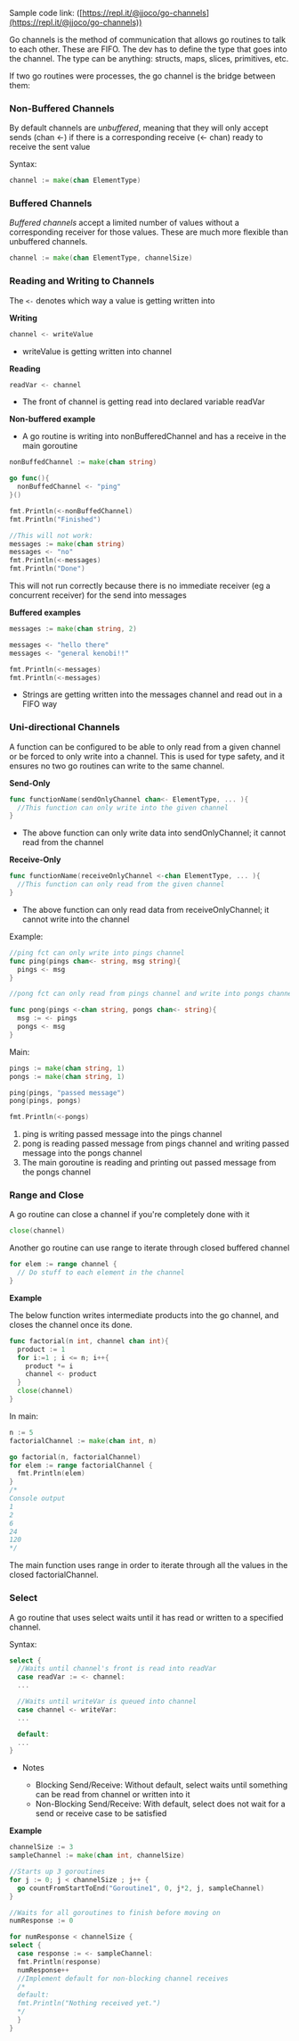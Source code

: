 Sample code link: ([https://repl.it/@jjoco/go-channels](https://repl.it/@jjoco/go-channels))

Go channels is the method of communication that allows go routines to talk to each other. These are FIFO. The dev has to define the type that goes into the channel. The type can be anything: structs, maps, slices, primitives, etc.

If two go routines were processes, the go channel is the bridge between them:


### Non-Buffered Channels

By default channels are _unbuffered_, meaning that they will only accept sends (chan <-) if there is a corresponding receive (<- chan) ready to receive the sent value

Syntax:
```go
channel := make(chan ElementType)
```
### Buffered Channels

_Buffered channels_ accept a limited number of values without a corresponding receiver for those values. These are much more flexible than unbuffered channels.
```go
channel := make(chan ElementType, channelSize)
```
### Reading and Writing to Channels

The `<-` denotes which way a value is getting written into

**Writing**
```go
channel <- writeValue
```
- writeValue is getting written into channel

**Reading**
```go
readVar <- channel
```
- The front of channel is getting read into declared variable readVar

**Non-buffered example**

- A go routine is writing into nonBufferedChannel and has a receive in the main goroutine
```go
nonBuffedChannel := make(chan string)

go func(){
  nonBuffedChannel <- "ping"
}()

fmt.Println(<-nonBuffedChannel)
fmt.Println("Finished")

//This will not work:
messages := make(chan string)
messages <- "no"
fmt.Println(<-messages)
fmt.Println("Done")
```
This will not run correctly because there is no immediate receiver (eg a concurrent receiver) for the send into messages

**Buffered examples**
```go
messages := make(chan string, 2)

messages <- "hello there"
messages <- "general kenobi!!"

fmt.Println(<-messages)
fmt.Println(<-messages)
```
- Strings are getting written into the messages channel and read out in a FIFO way

### Uni-directional Channels

A function can be configured to be able to only read from a given channel or be forced to only write into a channel. This is used for type safety, and it ensures no two go routines can write to the same channel.

**Send-Only**
```go
func functionName(sendOnlyChannel chan<- ElementType, ... ){
  //This function can only write into the given channel
}
```
- The above function can only write data into sendOnlyChannel; it cannot read from the channel

**Receive-Only**
```go
func functionName(receiveOnlyChannel <-chan ElementType, ... ){
  //This function can only read from the given channel
}
```
- The above function can only read data from receiveOnlyChannel; it cannot write into the channel

Example:
```go
//ping fct can only write into pings channel
func ping(pings chan<- string, msg string){
  pings <- msg
}
```
```go
//pong fct can only read from pings channel and write into pongs channel

func pong(pings <-chan string, pongs chan<- string){
  msg := <- pings
  pongs <- msg
}
```
Main:
```go
pings := make(chan string, 1)
pongs := make(chan string, 1)

ping(pings, "passed message")
pong(pings, pongs)

fmt.Println(<-pongs)
```
1. ping is writing passed message into the pings channel
2. pong is reading passed message from pings channel and writing passed message into the pongs channel
3. The main goroutine is reading and printing out passed message from the pongs channel

### Range and Close

A go routine can close a channel if you're completely done with it
```go
close(channel)
```

Another go routine can use range to iterate through closed buffered channel
```go
for elem := range channel {
  // Do stuff to each element in the channel
}
```

**Example**

The below function writes intermediate products into the go channel, and closes the channel once its done.
```go
func factorial(n int, channel chan int){
  product := 1
  for i:=1 ; i <= n; i++{
    product *= i
    channel <- product
  }
  close(channel)
}
```
In main:

```go
n := 5
factorialChannel := make(chan int, n)

go factorial(n, factorialChannel)
for elem := range factorialChannel {
  fmt.Println(elem)
}
/* 
Console output
1
2
6
24
120
*/
```
The main function uses range in order to iterate through all the values in the closed factorialChannel.

### Select

A go routine that uses select waits until it has read or written to a specified channel.

Syntax:
```go
select {
  //Waits until channel's front is read into readVar
  case readVar := <- channel:
  ...

  //Waits until writeVar is queued into channel
  case channel <- writeVar:
  ...

  default:
  ...
}
```
- Notes

  - Blocking Send/Receive: Without default, select waits until something can be read from channel or written into it
  - Non-Blocking Send/Receive: With default, select does not wait for a send or receive case to be satisfied

**Example**
```go
channelSize := 3
sampleChannel := make(chan int, channelSize)

//Starts up 3 goroutines
for j := 0; j < channelSize ; j++ {
  go countFromStartToEnd("Goroutine1", 0, j*2, j, sampleChannel)
}

//Waits for all goroutines to finish before moving on
numResponse := 0

for numResponse < channelSize {
select {
  case response := <- sampleChannel:
  fmt.Println(response)
  numResponse++
  //Implement default for non-blocking channel receives
  /*
  default:
  fmt.Println("Nothing received yet.")
  */
  }
}
```